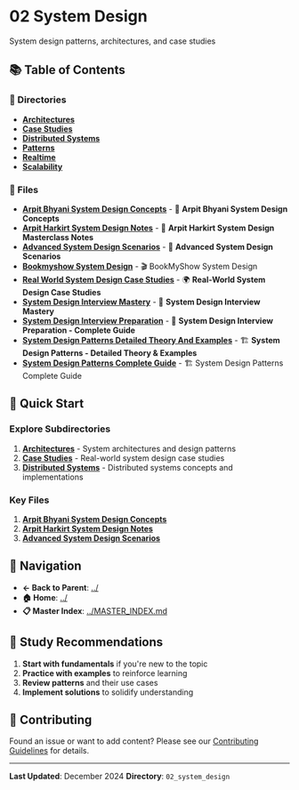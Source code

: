 # 02 System Design

System design patterns, architectures, and case studies

## 📚 Table of Contents

### 📁 Directories

- **[Architectures](architectures/README.md)**
- **[Case Studies](case_studies/README.md)**
- **[Distributed Systems](distributed_systems/README.md)**
- **[Patterns](patterns/README.md)**
- **[Realtime](realtime/README.md)**
- **[Scalability](scalability/README.md)**

### 📄 Files

- **[Arpit Bhyani System Design Concepts](ARPIT_BHYANI_SYSTEM_DESIGN_CONCEPTS.md)** - 🚀 **Arpit Bhyani System Design Concepts**
- **[Arpit Harkirt System Design Notes](ARPIT_HARKIRT_SYSTEM_DESIGN_NOTES.md)** - 🚀 **Arpit Harkirt System Design Masterclass Notes**
- **[Advanced System Design Scenarios](Advanced_System_Design_Scenarios.md)** - 🚀 **Advanced System Design Scenarios**
- **[Bookmyshow System Design](BOOKMYSHOW_SYSTEM_DESIGN.md)** - 🎬 BookMyShow System Design
- **[Real World System Design Case Studies](REAL_WORLD_SYSTEM_DESIGN_CASE_STUDIES.md)** - 🌍 **Real-World System Design Case Studies**
- **[System Design Interview Mastery](SYSTEM_DESIGN_INTERVIEW_MASTERY.md)** - 🎯 **System Design Interview Mastery**
- **[System Design Interview Preparation](SYSTEM_DESIGN_INTERVIEW_PREPARATION.md)** - 🎯 **System Design Interview Preparation - Complete Guide**
- **[System Design Patterns Detailed Theory And Examples](SYSTEM_DESIGN_PATTERNS_DETAILED_THEORY_AND_EXAMPLES.md)** - 🏗️ **System Design Patterns - Detailed Theory & Examples**
- **[System Design Patterns Complete Guide](System_Design_Patterns_Complete_Guide.md)** - 🏗️ System Design Patterns Complete Guide

## 🚀 Quick Start

### Explore Subdirectories

1. **[Architectures](architectures/README.md)** - System architectures and design patterns
1. **[Case Studies](case_studies/README.md)** - Real-world system design case studies
1. **[Distributed Systems](distributed_systems/README.md)** - Distributed systems concepts and implementations

### Key Files

1. **[Arpit Bhyani System Design Concepts](ARPIT_BHYANI_SYSTEM_DESIGN_CONCEPTS.md)**
1. **[Arpit Harkirt System Design Notes](ARPIT_HARKIRT_SYSTEM_DESIGN_NOTES.md)**
1. **[Advanced System Design Scenarios](Advanced_System_Design_Scenarios.md)**

## 🔗 Navigation

- **← Back to Parent**: [../](../)
- **🏠 Home**: [../](../)
- **📋 Master Index**: [../MASTER_INDEX.md](../MASTER_INDEX.md)

## 📖 Study Recommendations

1. **Start with fundamentals** if you're new to the topic
2. **Practice with examples** to reinforce learning
3. **Review patterns** and their use cases
4. **Implement solutions** to solidify understanding

## 🤝 Contributing

Found an issue or want to add content? Please see our [Contributing Guidelines](../CONTRIBUTING.md) for details.

---

**Last Updated**: December 2024
**Directory**: `02_system_design`
